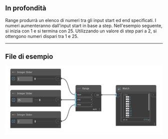 ## In profondità
Range produrrà un elenco di numeri tra gli input start ed end specificati. I numeri aumenteranno dall'input start in base a step. Nell'esempio seguente, si inizia con 1 e si termina con 25. Utilizzando un valore di step pari a 2, si ottengono numeri dispari tra 1 e 25.
___
## File di esempio

![Range](./CoreNodeModels.Range_img.jpg)

